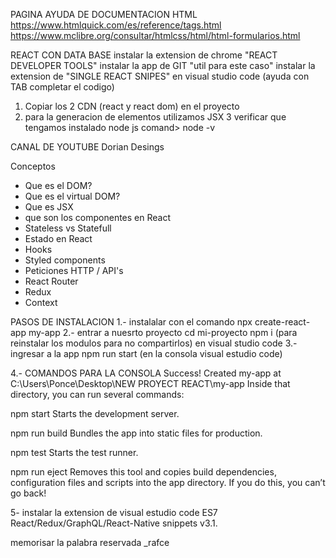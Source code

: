PAGINA AYUDA DE DOCUMENTACION HTML
https://www.htmlquick.com/es/reference/tags.html
https://www.mclibre.org/consultar/htmlcss/html/html-formularios.html



REACT CON DATA BASE
instalar la extension de chrome "REACT DEVELOPER TOOLS"
instalar la app de GIT "util para este caso"
instalar la extension de "SINGLE REACT SNIPES" en visual studio code (ayuda con TAB completar el codigo)

1. Copiar los 2 CDN (react y react dom) en el proyecto
2. para la generacion de elementos utilizamos JSX
3 verificar que tengamos instalado node js comand> node -v 


CANAL DE YOUTUBE
Dorian Desings

Conceptos
- Que es el DOM?
- Que es el virtual DOM?
- Que es JSX
- que son los componentes en React
- Stateless vs Statefull
- Estado en React
- Hooks
- Styled components
- Peticiones HTTP / API's
- React Router
- Redux
- Context





PASOS DE INSTALACION
1.- instalalar con el comando npx create-react-app my-app
2.- entrar a nuesrto proyecto cd mi-proyecto
    npm i (para reinstalar los modulos para no compartirlos) en visual studio code
3.- ingresar a la app npm run start (en la consola visual estudio code)


4.- COMANDOS PARA LA CONSOLA
Success! Created my-app at C:\Users\Ponce\Desktop\NEW PROYECT REACT\my-app
Inside that directory, you can run several commands:

  npm start
    Starts the development server.

  npm run build
    Bundles the app into static files for production.

  npm test
    Starts the test runner.

  npm run eject
    Removes this tool and copies build dependencies, configuration files
    and scripts into the app directory. If you do this, you can’t go back!


5- instalar la extension de visual estudio code
ES7 React/Redux/GraphQL/React-Native snippets
v3.1.

memorisar la palabra reservada _rafce